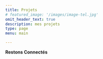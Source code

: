 ```yaml
---
title: Projets
# featured_image: '/images/image-tel.jpg'
omit_header_text: true
description: mes projets
type: page
menu: main

---
```


**Restons Connectés**
